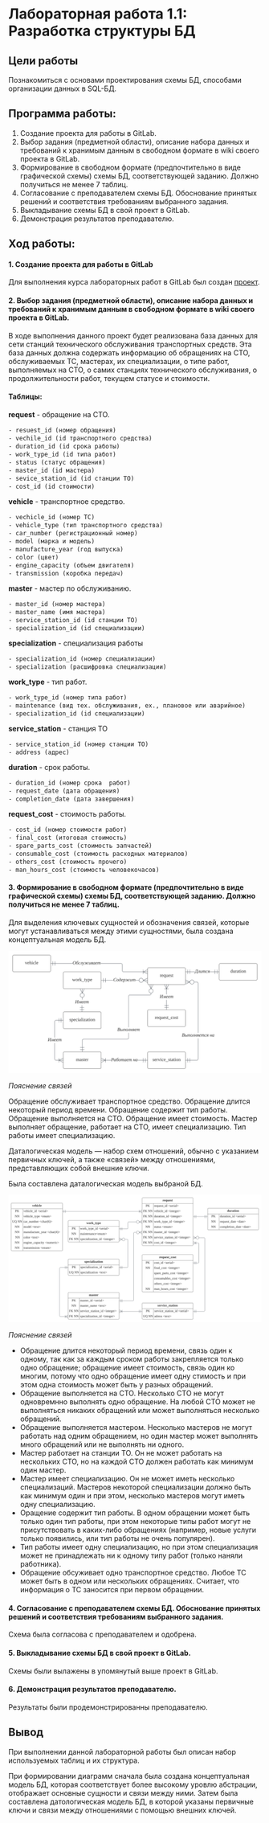# Лабораторная работа 1.1: Разработка структуры БД

## Цели работы

Познакомиться с основами проектирования схемы БД, способами организации данных в SQL-БД.

## Программа работы:
1. Создание проекта для работы в GitLab.
2. Выбор задания (предметной области), описание набора данных и требований к хранимым данным в свободном формате в wiki своего проекта в GitLab.
3. Формирование в свободном формате (предпочтительно в виде графической схемы) cхемы БД, соответствующей заданию. Должно получиться не менее 7 таблиц.
4. Согласование с преподавателем схемы БД. Обоснование принятых решений и соответствия требованиям выбранного задания.
5. Выкладывание схемы БД в свой проект в GitLab.
6. Демонстрация результатов преподавателю.


## Ход работы:
#### 1. Создание проекта для работы в GitLab
Для выполнения курса лабораторных работ в GitLab был создан [проект](https://gitlab.icc.spbstu.ru/frid.za/database).


#### 2. Выбор задания (предметной области), описание набора данных и требований к хранимым данным в свободном формате в wiki своего проекта в GitLab.
В ходе выполнения данного проект будет реализована база данных для сети станций технического обслуживания транспортных средств.
Эта база данных должна содержать информацию об обращениях на СТО, обслуживаемых ТС, мастерах, их специализации, о типе работ, выполняемых на СТО, о самих станциях технического обслуживания, о продолжительности работ, текущем статусе и стоимости.

#### Таблицы:

**request** - обращение на СТО. 
```
- resuest_id (номер обращения)
- vechile_id (id транспортного средства)
- duration_id (id срока работы)
- work_type_id (id типа работ)
- status (статус обращения)
- master_id (id мастера)
- sevice_station_id (id станции ТО)
- cost_id (id стоимости)
```

**vehiсle** - транспортное средство. 
```
- vechicle_id (номер ТС)
- vehicle_type (тип транспортного средства)
- car_number (регистрационный номер)
- model (марка и модель)
- manufacture_year (год выпуска)
- color (цвет)
- engine_capacity (объем двигателя)
- transmission (коробка передач)
```

**master** - мастер по обслуживанию.
```
- master_id (номер мастера)
- master_name (имя мастера)
- service_station_id (id станции ТО)
- specialization_id (id специализации)
```

**specialization** - специализация работы
```
- specialization_id (номер специализации)
- specialization (расшифровка специализации)
```

**work_type** - тип работ.
```
- work_type_id (номер типа работ)
- maintenance (вид тех. обслуживания, ex., плановое или аварийное)
- specialization_id (id специализации)
```

**service_station** - станция ТО
```
- service_station_id (номер станции ТО)
- address (адрес)
```

**duration** - срок работы.
```
- duration_id (номер срока  работ)
- request_date (дата обращения)
- completion_date (дата завершения)
```

**request_cost** - стоимость работы.
```
- cost_id (номер стоимости работ)
- final_cost (итоговая стоимость)
- spare_parts_cost (стоимость запчастей)
- consumable_cost (стоимость расходных материалов)
- others_cost (стоимость прочего)
- man_hours_cost (стоимость человекочасов)
```

#### 3. Формирование в свободном формате (предпочтительно в виде графической схемы) cхемы БД, соответствующей заданию. Должно получиться не менее 7 таблиц.

Для выделения ключевых сущностей и обозначения связей, которые могут устанавливаться между этими сущностями, была создана концептуальная модель БД. 

![Концептуальная ER-диаграмма](src/concept_diagram.svg)


*Пояснение связей*

Обращение обслуживает транспортное средство. Обращение длится некоторый период времени. Обращение содержит тип работы. Обращение выполняется на СТО. Обращение имеет стоимость.
Мастер выполняет обращение, работает на СТО, имеет специализацию.
Тип работы имеет специализацию. 



Даталогическая модель — набор схем отношений, обычно с указанием первичных ключей, а также «связей» между отношениями, представляющих собой внешние ключи.

Была составлена даталогическая модель выбраной БД.

![Даталогическая модель БД](src/ER_diagram_full.svg)


*Пояснение связей*
- Обращение длится некоторый период времени, связь один к одному, так как за каждым сроком работы закрепляется только одно обращение; обращение имеет стоимость, связь один ко многим, потому что одно обращение имеет одну стимость и при этом одна стоимость может быть у разных обращений.
- Обращение выполняется на СТО. Несколько СТО не могут одновремнно выполнять одно обращение. На любой СТО может не выполняться никаких обращений или может выполняться несколько обращений.
- Обращение выполняется мастером. Несколько мастеров не могут работать над одним обращением, но один мастер может выполнять много обращений или не выполнять ни одного.
- Мастер работает на станции ТО. Он не может работать на нескольких СТО, но на каждой СТО должен работать как минимум один мастер.
- Мастер имеет специализацию. Он не может иметь несколько специализаций. Мастеров некоторой специализации должно быть как минимум один и при этом, несколько мастеров могут иметь одну специализацию. 
- Оращение содержит тип работы. В одном обращении может быть только один тип работы, при этом некоторые типы работ могут не присутствовать в каких-либо обращениях (например, новые услуги только появились, или тип работы не очень популярен).
- Тип работы имеет одну специализацию, но при этом специализация может не принадлежать ни к одному типу работ (только наняли работника).
- Обращение обсуживает одно транспортное средство. Любое ТС может быть в одном или нескольких обращениях. Считает, что информация о ТС заносится при первом обращении.

#### 4. Согласование с преподавателем схемы БД. Обоснование принятых решений и соответствия требованиям выбранного задания.

Схема была согласова с преподавателем и одобрена.

#### 5. Выкладывание схемы БД в свой проект в GitLab.

Схемы были вылажены в упомянутый выше проект в GitLab.

#### 6. Демонстрация результатов преподавателю.

Результаты были продемонстрированны преподавателю.


## Вывод
При выполнении данной лабораторной работы был описан набор используемых таблиц и их структура.

При формировании диаграмм сначала была создана концептуальная модель БД, которая соответствует более высокому уровлю абстрации, отображает основные сущности и связи между ними.
Затем была составлена датологическая модель БД, в которой указаны первичные ключи и связи между отношениями с помощью внешних ключей.

